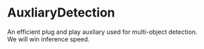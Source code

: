# AuxliaryDetection
An efficient plug and play auxliary used for multi-object detection.  
We will win inference speed.
